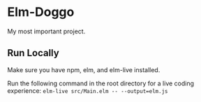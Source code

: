 # Elm-Doggo

My most important project.

## Run Locally

Make sure you have npm, elm, and elm-live installed.

Run the following command in the root directory for a live coding experience:
`elm-live src/Main.elm -- --output=elm.js`
